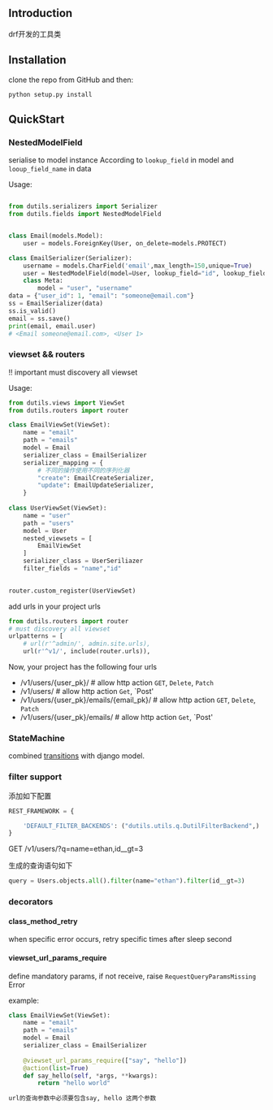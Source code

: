 ## Introduction
drf开发的工具类
## Installation

clone the repo from GitHub and then:

    python setup.py install

## QuickStart

### NestedModelField

serialise to model instance According to `lookup_field` in model and `looup_field_name` in data

Usage:
```python

from dutils.serializers import Serializer
from dutils.fields import NestedModelField


class Email(models.Model):
    user = models.ForeignKey(User, on_delete=models.PROTECT)

class EmailSerializer(Serializer):
    username = models.CharField('email',max_length=150,unique=True)
    user = NestedModelField(model=User, lookup_field="id", lookup_field_name="user_id")
    class Meta:
        model = "user", "username"
data = {"user_id": 1, "email": "someone@email.com"}
ss = EmailSerializer(data)
ss.is_valid()
email = ss.save()
print(email, email.user)
# <Email someone@email.com>, <User 1>

```
### viewset && routers
!! important must discovery all viewset

Usage:
```python
from dutils.views import ViewSet 
from dutils.routers import router

class EmailViewSet(ViewSet):
    name = "email"
    path = "emails"
    model = Email
    serializer_class = EmailSerializer
    serializer_mapping = {
        # 不同的操作使用不同的序列化器
        "create": EmailCreateSerializer,
        "update": EmailUpdateSerializer,
    }
    
class UserViewSet(ViewSet):
    name = "user"
    path = "users"
    model = User
    nested_viewsets = [
        EmailViewSet
    ]
    serializer_class = UserSeriliazer    
    filter_fields = "name","id"

    
router.custom_register(UserViewSet)
```

add urls in your project urls

```python
from dutils.routers import router
# must discovery all viewset
urlpatterns = [
    # url(r'^admin/', admin.site.urls),
    url(r'^v1/', include(router.urls)),   

```

Now, your project has the following four urls

- /v1/users/{user_pk}/ # allow http action `GET`, `Delete`, `Patch` 
- /v1/users/ # allow http action `Get`, `Post'
- /v1/users/{user_pk}/emails/{email_pk}/ # allow http action `GET`, `Delete`, `Patch` 
- /v1/users/{user_pk}/emails/ # allow http action `Get`, `Post'

### StateMachine

combined [transitions](https://github.com/pytransitions/transitions) with django model. 

### filter support
添加如下配置
```python
REST_FRAMEWORK = {

    'DEFAULT_FILTER_BACKENDS': ("dutils.utils.q.DutilFilterBackend",)
}
```

GET /v1/users/?q=name=ethan,id__gt=3

生成的查询语句如下

```python
query = Users.objects.all().filter(name="ethan").filter(id__gt=3)
```

### decorators  

#### class_method_retry
when specific error occurs, retry specific times after sleep second

#### viewset_url_params_require
define mandatory params, if not receive, raise `RequestQueryParamsMissing` Error

example:

```python
class EmailViewSet(ViewSet):
    name = "email"
    path = "emails"
    model = Email
    serializer_class = EmailSerializer
    
    @viewset_url_params_require(["say", "hello"])
    @action(list=True)
    def say_hello(self, *args, **kwargs):
        return "hello world"
        
url的查询参数中必须要包含say, hello 这两个参数

```
